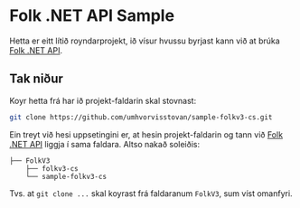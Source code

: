 # Folk .NET API Sample
Hetta er eitt lítið royndarprojekt, ið vísur hvussu byrjast kann við at brúka
[Folk .NET API](https://github.com/umhvorvisstovan/folkv3-cs).

## Tak niður
Koyr hetta frá har ið projekt-faldarin skal stovnast:
```bash
git clone https://github.com/umhvorvisstovan/sample-folkv3-cs.git
```

Ein treyt við hesi uppsetingini er, at hesin projekt-faldarin og tann við
[Folk .NET API](https://github.com/umhvorvisstovan/folkv3-cs) liggja í sama faldara.
Altso nakað soleiðis:
```
├── FolkV3
    ├── folkv3-cs
    └── sample-folkv3-cs
```
Tvs. at `git clone ...` skal koyrast frá faldaranum `FolkV3`, sum víst
omanfyri.
